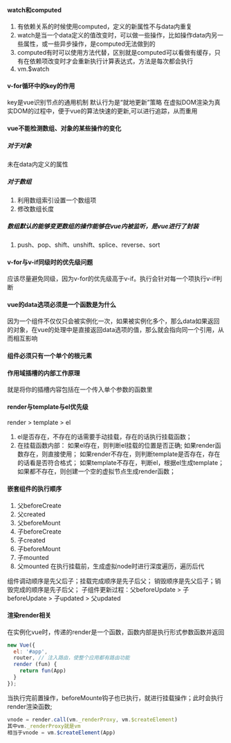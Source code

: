 <!--
 * @Author: qianqian.zhao
 * @Date: 2020-06-01 09:28:12
 * @LastEditors: qianqian.zhao
 * @LastEditTime: 2020-06-07 16:26:20
 * @Description: 常见问题
--> 


#### watch和computed
1. 有依赖关系的时候使用computed，定义的新属性不与data内重复
2. watch是当一个data定义的值改变时，可以做一些操作，比如操作data内另一些属性，或一些异步操作，是computed无法做到的
3. computed有时可以使用方法代替，区别就是computed可以看做有缓存，只有在依赖项改变时才会重新执行计算表达式，方法是每次都会执行
4. vm.$watch


#### v-for循环中的key的作用
key是vue识别节点的通用机制
默认行为是“就地更新”策略
在虚拟DOM渲染为真实DOM的过程中，便于vue的算法快速的更新,可以进行追踪，从而重用

#### vue不能检测数组、对象的某些操作的变化
##### 对于对象
  未在data内定义的属性
##### 对于数组
  1. 利用数组索引设置一个数组项
  2. 修改数组长度
##### 数组默认的能够变更数组的操作能够在vue内被监听，是vue进行了封装
  1. push、pop、shift、unshift、splice、reverse、sort

#### v-for与v-if同级时的优先级问题
应该尽量避免同级，因为v-for的优先级高于v-if。执行会针对每一个项执行v-if判断

#### vue的data选项必须是一个函数是为什么
因为一个组件不仅仅只会被实例化一次，如果被实例化多个，那么data如果返回的对象，在vue的处理中是直接返回data选项的值，那么就会指向同一个引用，从而相互影响

#### 组件必须只有一个单个的根元素

#### 作用域插槽的内部工作原理
就是将你的插槽内容包括在一个传入单个参数的函数里



#### render与template与el优先级
render > template > el

1. el是否存在，不存在的话需要手动挂载，存在的话执行挂载函数；
2. 在挂载函数内部：
如果el存在，则判断el挂载的位置是否正确;
如果render函数存在，则直接使用；
如果render不存在，则判断template是否存在，存在的话看是否符合格式；
如果template不存在，判断el，根据el生成template；
如果都不存在，则创建一个空的虚拟节点生成render函数；

#### 嵌套组件的执行顺序
1. 父beforeCreate
2. 父created
3. 父beforeMount
4. 子beforeCreate
5. 子created
6. 子beforeMount
7. 子mounted
8. 父mounted
在执行挂载前，生成虚拟node时进行深度遍历，遍历后代

组件调动顺序是先父后子；挂载完成顺序是先子后父；
销毁顺序是先父后子；销毁完成的顺序是先子后父；
子组件更新过程：父beforeUpdate > 子beforeUpdate > 子updated > 父updated

#### 渲染render相关
在实例化vue时，传递的render是一个函数，函数内部是执行形式参数函数并返回
```javascript
new Vue({
  el: '#app',
  router, // 注入路由，使整个应用都有路由功能
  render (fun) {
    return fun(App)
  }
});
```
当执行完前置操作，beforeMounte钩子也已执行，就进行挂载操作；此时会执行render渲染函数;
```javascript
vnode = render.call(vm._renderProxy, vm.$createElement)
其中vm._renderProxy就是vm
相当于vnode = vm.$createElement(App)
```

